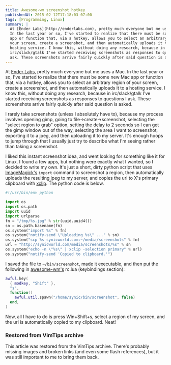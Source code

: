 ```yaml
---
title: Awesome-wm screenshot hotkey
publishedAt: 2015-02-12T17:18:03-07:00
tags: [Programming, Linux]
summary: |
  At [Ender Labs](http://enderlabs.com), pretty much everyone but me uses a Mac.
  In the last year or so, I've started to realize that there must be some new Mac
  app or function that, via a hotkey, allows you to select an arbitrary region of
  your screen, create a screenshot, and then automatically uploads it to a
  hosting service. I know this, without doing any research, because in
  irc/slack/gtalk I've started receiving screenshots as responses to questions I
  ask. These screenshots arrive fairly quickly after said question is asked.
---
```

At [Ender Labs](http://enderlabs.com), pretty much everyone but me uses a Mac.
In the last year or so, I've started to realize that there must be some new Mac
app or function that, via a hotkey, allows you to select an arbitrary region of
your screen, create a screenshot, and then automatically uploads it to a
hosting service. I know this, without doing any research, because in
irc/slack/gtalk I've started receiving screenshots as responses to questions I
ask. These screenshots arrive fairly quickly after said question is asked.

I rarely take screenshots (unless I absolutely have to), because my process
involves opening gimp, going to file->create->screenshot, selecting the "select
region to grab" option, setting the delay to 2 seconds so I can get the gimp
window out of the way, selecting the area I want to screenshot, exporting it to
a jpeg, and then uploading it to my server. It's enough hoops to jump through
that I usually just try to describe what I'm seeing rather than taking a
screenshot.

I liked this instant screenshot idea, and went looking for something like it
for Linux. I found a few apps, but nothing were exactly what I wanted, so I
decided to write my own. It's just a short, dirty python script that uses
[ImageMagick's](http://www.imagemagick.org/) `import` command to screenshot
a region, then automatically uploads the resulting jpeg to my server, and
copies the url to X's primary clipboard with
[xclip](http://linux.die.net/man/1/xclip). The python code is below.

```python
#!/usr/bin/env python

import os
import os.path
import uuid
import urlparse
fn = "/tmp/%s.jpg" % str(uuid.uuid4())
sn = os.path.basename(fn)
os.system("import %s" % fn)
os.system("notify-send \"Uploading %s\" ..." % sn)
os.system("scp %s synicworld.com:~/media/screenshots" % fn)
url = "http://synicworld.com/media/screenshots/%s" % sn
os.system("echo -n \"%s\" | xclip -selection primary" % url)
os.system("notify-send 'Copied to clipboard.'")
```

I saved the file to `~/bin/screenshot`, made it executable, and then put the
following in [awesome-wm's](http://awesome.naquadah.org/) rc.lua (keybindings
section):

```lua
awful.key(
  { modkey, "Shift" },
  "s",
  function()
    awful.util.spawn("/home/synic/bin/screenshot", false)
  end,
)
```

Now, all I have to do is press Win+Shift+s, select a region of my screen, and
the url is automatically copied to my clipboard. Neat!

<div class="restored-from-archive">
  <h3>Restored from VimTips archive</h3>
  <p>
  This article was restored from the VimTips archive. There's probably
  missing images and broken links (and even some flash references), but it
  was still important to me to bring them back.
  </p>
</div>
